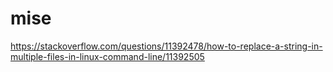 # mise

https://stackoverflow.com/questions/11392478/how-to-replace-a-string-in-multiple-files-in-linux-command-line/11392505




